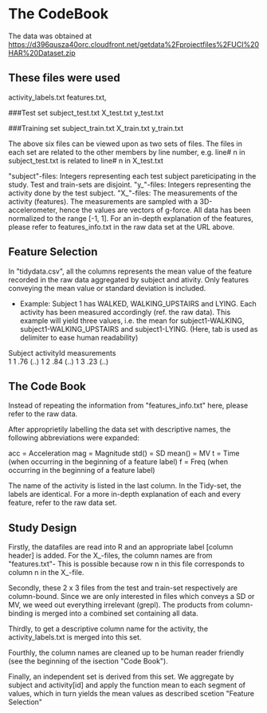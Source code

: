 The CodeBook
============
The data was obtained at https://d396qusza40orc.cloudfront.net/getdata%2Fprojectfiles%2FUCI%20HAR%20Dataset.zip 

These files were used 
---------------------

activity_labels.txt
features.txt, 

###Test set
subject_test.txt
X_test.txt
y_test.txt

###Training set
subject_train.txt
X_train.txt
y_train.txt


The above six files can be viewed upon as two sets of files. The files in each set are related to the
other members by line number, e.g. line# n in subject_test.txt is related to line# n in X_test.txt

"subject"-files: Integers representing each test subject pareticipating in the study. Test and train-sets are disjoint.
"y_"-files: Integers representing the activity done by the test subject.
"X_"-files: The measurements of the activity (features). The measurements are sampled with a 3D-accelerometer, hence the
values are vectors of g-force.  All data has been normalized to the range [-1, 1]. For an in-depth explanation 
of the features, please refer to features_info.txt in the raw data set at the URL above.

Feature Selection
-----------------
In "tidydata.csv", all the columns represents the mean value of the feature recorded in the raw data aggregated by subject and ativity.
Only features conveying the mean value or standard deviation is included.

* Example: Subject 1 has WALKED, WALKING_UPSTAIRS and LYING. Each activity has been measured accordingly (ref. the raw data).
This example will yield three values, i.e. the mean for subject1-WALKING, subject1-WALKING_UPSTAIRS and subject1-LYING.
(Here, tab is used as delimiter to ease human readability)

Subject	activityId	measurements	
1	1		.76		(..)
1	2		.84		(..)
1	3		.23		(..)

The Code Book
-------------

Instead of repeating the information from "features_info.txt" here, please refer to the raw data.

After approprietily labelling the data set with descriptive names, the following abbreviations were expanded:

acc 	= Acceleration
mag 	= Magnitude
std()	= SD
mean()	= MV
t	= Time (when occurring in the beginning of a feature label)
f	= Freq (when occurring in the beginning of a feature label)

The name of the activity is listed in the last column. In the Tidy-set, the labels are identical. For a more in-depth 
explanation of each and every feature, refer to the raw data set.


Study Design
------------

Firstly, the datafiles are read into R and an appropriate label [column header] is added. For the X_-files, the column
names are from "features.txt"- This is possible because row n in this file corresponds to column n in the X_-file. 

Secondly, these 2 x 3 files from the test and train-set respectively are column-bound. Since we are only interested in files
which conveys a SD or MV, we weed out everything irrelevant (grepl). The products from column-binding is merged into a combined
set containing all data. 

Thirdly, to get a descriptive column name for the activity, the activity_labels.txt is merged into this set.

Fourthly, the column names are cleaned up to be human reader friendly (see the beginning of the isection "Code Book").

Finally, an independent set is derived from this set. We aggregate by subject and activity[id] and apply the function mean to
each segment of values, which in turn yields the mean values as described scetion "Feature Selection"
